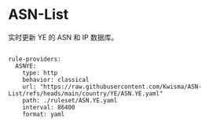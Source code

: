 
# ASN-List

实时更新 YE 的 ASN 和 IP 数据库。

<pre><code class="language-javascript">
rule-providers:
  ASNYE:
    type: http
    behavior: classical
    url: "https://raw.githubusercontent.com/Kwisma/ASN-List/refs/heads/main/country/YE/ASN.YE.yaml"
    path: ./ruleset/ASN.YE.yaml
    interval: 86400
    format: yaml
</code></pre>